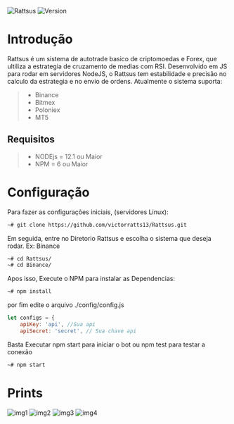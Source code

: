 ![Rattsus](https://i.imgur.com/rsIeQTm.png)
![Version](https://img.shields.io/badge/Version-1.0-green)

# Introdução

Rattsus é um sistema de autotrade basico de criptomoedas e Forex, que ultiliza a estrategia de cruzamento de medias com RSI. Desenvolvido em JS para rodar em servidores NodeJS, o Rattsus tem estabilidade e precisão no calculo da estrategia e no envio de ordens. Atualmente o sistema suporta:

>- Binance
>- Bitmex
>- Poloniex
>- MT5

## Requisitos

>- NODEjs = 12.1 ou Maior
>- NPM = 6 ou Maior

# Configuração

Para fazer as configurações iniciais, (servidores Linux):
```sh
~# git clone https://github.com/victorratts13/Rattsus.git
```

Em seguida, entre no Diretorio Rattsus e escolha o sistema que deseja rodar. Ex: Binance
```sh
~# cd Rattsus/
~# cd Binance/
```

Apos isso, Execute o NPM para instalar as Dependencias:

```sh
~# npm install
```

por fim edite o arquivo ./config/config.js 

```js
let configs = {
    apiKey: 'api', //Sua api
    apiSecret: 'secret', // Sua chave api
```
Basta Executar npm start para iniciar o bot ou npm test para testar a conexão

```sh
~# npm start
```

# Prints

![img1](https://i.imgur.com/FBnFMpF.png)
![img2](https://i.imgur.com/cBzuGkq.png)
![img3](https://i.imgur.com/rXElqM1.png)
![img4](https://i.imgur.com/6pvbs6f.png)



